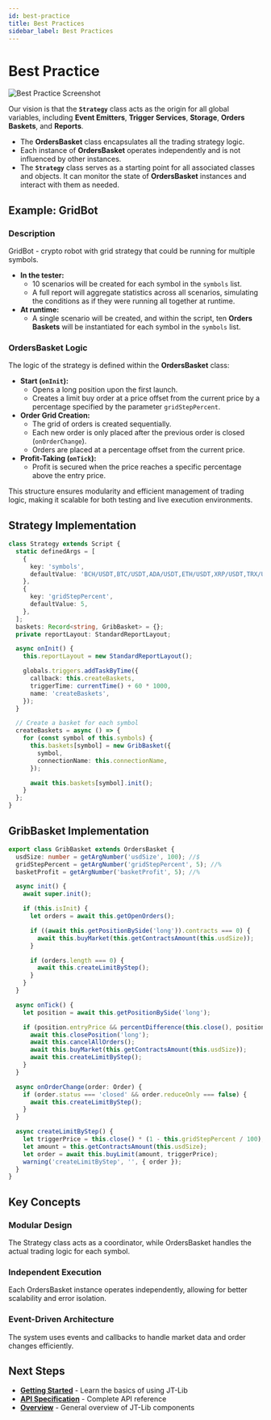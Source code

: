 ```yaml
---
id: best-practice
title: Best Practices
sidebar_label: Best Practices
---
```


# Best Practice

![Best Practice Screenshot](/images/image_best_practice1.png)

Our vision is that the **`Strategy`** class acts as the origin for all global variables, including **Event Emitters**, **Trigger Services**, **Storage**, **Orders Baskets**, and **Reports**.

* The **OrdersBasket** class encapsulates all the trading strategy logic.
* Each instance of **OrdersBasket** operates independently and is not influenced by other instances.
* The **`Strategy`** class serves as a starting point for all associated classes and objects. It can monitor the state of **OrdersBasket** instances and interact with them as needed.

## Example: GridBot

### Description

GridBot - crypto robot with grid strategy that could be running for multiple symbols.

* **In the tester:**
  * 10 scenarios will be created for each symbol in the `symbols` list.
  * A full report will aggregate statistics across all scenarios, simulating the conditions as if they were running all together at runtime.
* **At runtime:**
  * A single scenario will be created, and within the script, ten **Orders Baskets** will be instantiated for each symbol in the `symbols` list.

### OrdersBasket Logic

The logic of the strategy is defined within the **OrdersBasket** class:

* **Start (`onInit`):**
  * Opens a long position upon the first launch.
  * Creates a limit buy order at a price offset from the current price by a percentage specified by the parameter `gridStepPercent`.
* **Order Grid Creation:**
  * The grid of orders is created sequentially.
  * Each new order is only placed after the previous order is closed (`onOrderChange`).
  * Orders are placed at a percentage offset from the current price.
* **Profit-Taking (`onTick`):**
  * Profit is secured when the price reaches a specific percentage above the entry price.

This structure ensures modularity and efficient management of trading logic, making it scalable for both testing and live execution environments.

## Strategy Implementation

```typescript
class Strategy extends Script {
  static definedArgs = [
    {
      key: 'symbols',
      defaultValue: 'BCH/USDT,BTC/USDT,ADA/USDT,ETH/USDT,XRP/USDT,TRX/USDT,SOL/USDT,LTC/USDT,BNB/USDT,DOGE/USDT',
    },
    {
      key: 'gridStepPercent',
      defaultValue: 5,
    },
  ];
  baskets: Record<string, GribBasket> = {};
  private reportLayout: StandardReportLayout;

  async onInit() {
    this.reportLayout = new StandardReportLayout();

    globals.triggers.addTaskByTime({
      callback: this.createBaskets,
      triggerTime: currentTime() + 60 * 1000,
      name: 'createBaskets',
    });
  }

  // Create a basket for each symbol
  createBaskets = async () => {
    for (const symbol of this.symbols) {
      this.baskets[symbol] = new GribBasket({
        symbol,
        connectionName: this.connectionName,
      });

      await this.baskets[symbol].init();
    }
  };
}
```

## GribBasket Implementation

```typescript
export class GribBasket extends OrdersBasket {
  usdSize: number = getArgNumber('usdSize', 100); //$
  gridStepPercent = getArgNumber('gridStepPercent', 5); //% 
  basketProfit = getArgNumber('basketProfit', 5); //%

  async init() {
    await super.init();

    if (this.isInit) {
      let orders = await this.getOpenOrders();

      if ((await this.getPositionBySide('long')).contracts === 0) {
        await this.buyMarket(this.getContractsAmount(this.usdSize));
      }

      if (orders.length === 0) {
        await this.createLimitByStep();
      }
    }
  }

  async onTick() {
    let position = await this.getPositionBySide('long');

    if (position.entryPrice && percentDifference(this.close(), position.entryPrice) > this.basketProfit) {
      await this.closePosition('long');
      await this.cancelAllOrders();
      await this.buyMarket(this.getContractsAmount(this.usdSize));
      await this.createLimitByStep();
    }
  }

  async onOrderChange(order: Order) {
    if (order.status === 'closed' && order.reduceOnly === false) {
      await this.createLimitByStep();
    }
  }

  async createLimitByStep() {
    let triggerPrice = this.close() * (1 - this.gridStepPercent / 100);
    let amount = this.getContractsAmount(this.usdSize);
    let order = await this.buyLimit(amount, triggerPrice);
    warning('createLimitByStep', '', { order });
  }
}
```

## Key Concepts

### Modular Design

The Strategy class acts as a coordinator, while OrdersBasket handles the actual trading logic for each symbol.

### Independent Execution

Each OrdersBasket instance operates independently, allowing for better scalability and error isolation.

### Event-Driven Architecture

The system uses events and callbacks to handle market data and order changes efficiently.

## Next Steps

- **[Getting Started](/docs/jt-lib/getting-started)** - Learn the basics of using JT-Lib
- **[API Specification](/docs/jt-lib/api-specification)** - Complete API reference
- **[Overview](/docs/jt-lib/overview)** - General overview of JT-Lib components




